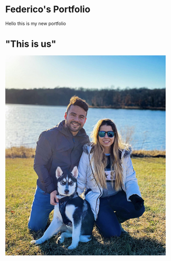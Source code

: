 # Federico's Portfolio
Hello this is my new portfolio
<html>

<h1>"This is us"</h1>

<img src="pic.jpg">

</html>

